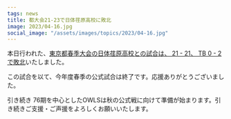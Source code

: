 ```yaml
---
tags: news
title: 都大会21-23で日体荏原高校に敗北
image: 2023/04-16.jpg
social_image: "/assets/images/topics/2023/04-16.jpg"
---
```


本日行われた、[東京都春季大会の日体荏原高校との試合は、 21 - 21、 TB 0 - 2 で敗北](/game/2023/2023-04-16-ebara.html)いたしました。

この試合を以て、今年度春季の公式試合は終了です。応援ありがとうございました。

引き続き 76期を中心としたOWLSは秋の公式戦に向けて準備が始まります。引き続きご支援・ご声援をよろしくお願いいたします。